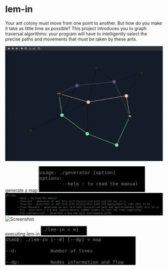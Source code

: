 # lem-in
Your ant colony must move from one point to another. But how do you make it take as little time as possible?
This project introduces you to graph traversal algorithms: your program will have to intelligently select the precise paths and movements that must be taken by these ants.

![Screenshot](src/lemin.gif)

generate a map
![Screenshot](libft/genusg.png)
![Screenshot](libft/genusg2.png)
![Screenshot](libft/genusg3.png)

executing lem-in
![Screenshot](libft/lemusg.png)
![Screenshot](libft/lemusg2.png)
